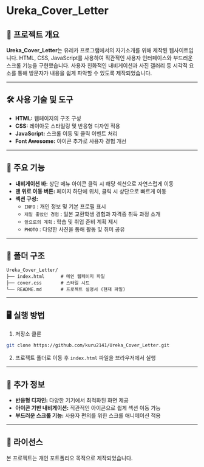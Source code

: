 # Ureka_Cover_Letter

## 📄 프로젝트 개요
**Ureka_Cover_Letter**는 유레카 프로그램에서의 자기소개를 위해 제작된 웹사이트입니다. HTML, CSS, JavaScript를 사용하여 직관적인 사용자 인터페이스와 부드러운 스크롤 기능을 구현했습니다. 사용자 친화적인 내비게이션과 사진 갤러리 등 시각적 요소를 통해 방문자가 내용을 쉽게 파악할 수 있도록 제작되었습니다.

---

## 🛠️ 사용 기술 및 도구
- **HTML:** 웹페이지의 구조 구성  
- **CSS:** 레이아웃 스타일링 및 반응형 디자인 적용  
- **JavaScript:** 스크롤 이동 및 클릭 이벤트 처리  
- **Font Awesome:** 아이콘 추가로 사용자 경험 개선  

---

## 🚀 주요 기능
- **내비게이션 바:** 상단 메뉴 아이콘 클릭 시 해당 섹션으로 자연스럽게 이동  
- **맨 위로 이동 버튼:** 페이지 하단에 위치, 클릭 시 상단으로 빠르게 이동  
- **섹션 구성:**  
  - `INFO` : 개인 정보 및 기본 프로필 표시  
  - `제일 좋았던 경험` : 일본 교환학생 경험과 자격증 취득 과정 소개  
  - `앞으로의 계획` : 학습 및 취업 준비 계획 제시  
  - `PHOTO` : 다양한 사진을 통해 활동 및 취미 공유  

---

## 📂 폴더 구조
```
Ureka_Cover_Letter/
├── index.html      # 메인 웹페이지 파일
├── cover.css       # 스타일 시트
└── README.md       # 프로젝트 설명서 (현재 파일)
```

---

## 🖥️ 실행 방법
1. 저장소 클론
```bash
git clone https://github.com/kuru2141/Ureka_Cover_Letter.git
```
2. 프로젝트 폴더로 이동 후 `index.html` 파일을 브라우저에서 실행

---

## 📢 추가 정보
- **반응형 디자인:** 다양한 기기에서 최적화된 화면 제공  
- **아이콘 기반 내비게이션:** 직관적인 아이콘으로 쉽게 섹션 이동 가능  
- **부드러운 스크롤 기능:** 사용자 편의를 위한 스크롤 애니메이션 적용  

---

## 📜 라이선스
본 프로젝트는 개인 포트폴리오 목적으로 제작되었습니다.

